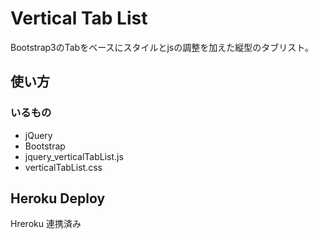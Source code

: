 # Vertical Tab List

Bootstrap3のTabをベースにスタイルとjsの調整を加えた縦型のタブリスト。

## 使い方

### いるもの
- jQuery
- Bootstrap
- jquery_verticalTabList.js
- verticalTabList.css


## Heroku Deploy

Hreroku 連携済み
